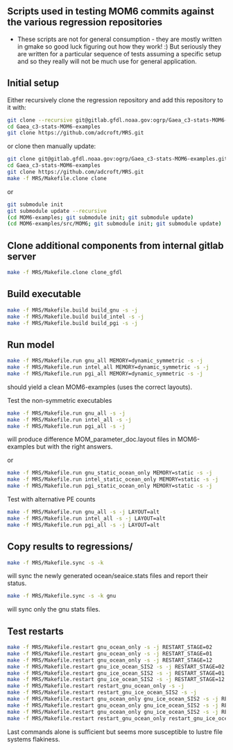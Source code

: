 ## Scripts used in testing MOM6 commits against the various regression repositories

- These scripts are not for general consumption - they are mostly written in gmake so good luck figuring out how they work! :)
  But seriously they are written for a particular sequence of tests assuming a specific setup and so they really will not be much use for general application.


## Initial setup

Either recursively clone the regression repository and add this repository to it with:
```bash
git clone --recursive git@gitlab.gfdl.noaa.gov:ogrp/Gaea_c3-stats-MOM6-examples.git
cd Gaea_c3-stats-MOM6-examples
git clone https://github.com/adcroft/MRS.git
```

or clone then manually update:
```bash
git clone git@gitlab.gfdl.noaa.gov:ogrp/Gaea_c3-stats-MOM6-examples.git
cd Gaea_c3-stats-MOM6-examples
git clone https://github.com/adcroft/MRS.git
make -f MRS/Makefile.clone clone
```
or
```bash
git submodule init
git submodule update --recursive 
(cd MOM6-examples; git submodule init; git submodule update)
(cd MOM6-examples/src/MOM6; git submodule init; git submodule update)
```

## Clone additional components from internal gitlab server

```bash
make -f MRS/Makefile.clone clone_gfdl
```

## Build executable

```bash
make -f MRS/Makefile.build build_gnu -s -j
make -f MRS/Makefile.build build_intel -s -j
make -f MRS/Makefile.build build_pgi -s -j
```

## Run model

```bash
make -f MRS/Makefile.run gnu_all MEMORY=dynamic_symmetric -s -j
make -f MRS/Makefile.run intel_all MEMORY=dynamic_symmetric -s -j
make -f MRS/Makefile.run pgi_all MEMORY=dynamic_symmetric -s -j
```
should yield a clean MOM6-examples (uses the correct layouts).

Test the non-symmetric executables
```bash
make -f MRS/Makefile.run gnu_all -s -j
make -f MRS/Makefile.run intel_all -s -j
make -f MRS/Makefile.run pgi_all -s -j
```
will produce difference MOM_parameter_doc.layout files in MOM6-examples but with the right answers.

or 
```bash
make -f MRS/Makefile.run gnu_static_ocean_only MEMORY=static -s -j
make -f MRS/Makefile.run intel_static_ocean_only MEMORY=static -s -j
make -f MRS/Makefile.run pgi_static_ocean_only MEMORY=static -s -j
```
Test with alternative PE counts
```bash
make -f MRS/Makefile.run gnu_all -s -j LAYOUT=alt
make -f MRS/Makefile.run intel_all -s -j LAYOUT=alt
make -f MRS/Makefile.run pgi_all -s -j LAYOUT=alt
```

## Copy results to regressions/
```bash
make -f MRS/Makefile.sync -s -k
```
will sync the newly generated ocean/seaice.stats files and report their status.

```bash
make -f MRS/Makefile.sync -s -k gnu
```
will sync only the gnu stats files.


## Test restarts

```bash
make -f MRS/Makefile.restart gnu_ocean_only -s -j RESTART_STAGE=02
make -f MRS/Makefile.restart gnu_ocean_only -s -j RESTART_STAGE=01
make -f MRS/Makefile.restart gnu_ocean_only -s -j RESTART_STAGE=12
make -f MRS/Makefile.restart gnu_ice_ocean_SIS2 -s -j RESTART_STAGE=02
make -f MRS/Makefile.restart gnu_ice_ocean_SIS2 -s -j RESTART_STAGE=01
make -f MRS/Makefile.restart gnu_ice_ocean_SIS2 -s -j RESTART_STAGE=12
make -f MRS/Makefile.restart restart_gnu_ocean_only -s -j
make -f MRS/Makefile.restart restart_gnu_ice_ocean_SIS2 -s -j
make -f MRS/Makefile.restart gnu_ocean_only gnu_ice_ocean_SIS2 -s -j RESTART_STAGE=02
make -f MRS/Makefile.restart gnu_ocean_only gnu_ice_ocean_SIS2 -s -j RESTART_STAGE=01
make -f MRS/Makefile.restart gnu_ocean_only gnu_ice_ocean_SIS2 -s -j RESTART_STAGE=12
make -f MRS/Makefile.restart restart_gnu_ocean_only restart_gnu_ice_ocean_SIS2 -s -j
```
Last commands alone is sufficient but seems more susceptible to lustre file systems flakiness.
